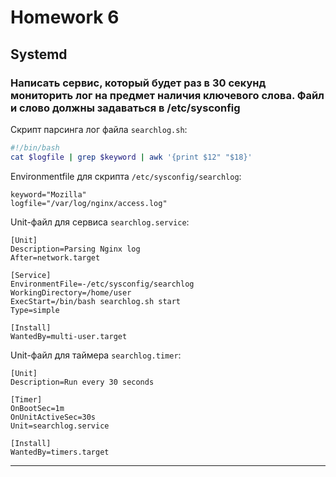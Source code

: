 # Homework 6

## Systemd

### Написать сервис, который будет раз в 30 секунд мониторить лог на предмет наличия ключевого слова. Файл и слово должны задаваться в /etc/sysconfig

Скрипт парсинга лог файла ```searchlog.sh```:
```bash
#!/bin/bash
cat $logfile | grep $keyword | awk '{print $12" "$18}'
```
Environmentfile для скрипта ```/etc/sysconfig/searchlog```:
```
keyword="Mozilla"
logfile="/var/log/nginx/access.log"
```
Unit-файл для сервиса ```searchlog.service```:
```
[Unit]
Description=Parsing Nginx log
After=network.target

[Service]
EnvironmentFile=-/etc/sysconfig/searchlog
WorkingDirectory=/home/user
ExecStart=/bin/bash searchlog.sh start
Type=simple

[Install]
WantedBy=multi-user.target
```
Unit-файл для таймера ```searchlog.timer```:
```
[Unit]
Description=Run every 30 seconds

[Timer]
OnBootSec=1m
OnUnitActiveSec=30s
Unit=searchlog.service

[Install]
WantedBy=timers.target
```
-------------

